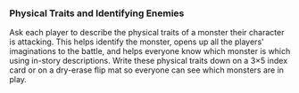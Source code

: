 ### Physical Traits and Identifying Enemies

Ask each player to describe the physical traits of a monster their character is attacking.
This helps identify the monster, opens up all the players' imaginations to the battle, and helps everyone know which monster is which using in-story descriptions.
Write these physical traits down on a 3×5 index card or on a dry-erase flip mat so everyone can see which monsters are in play.
